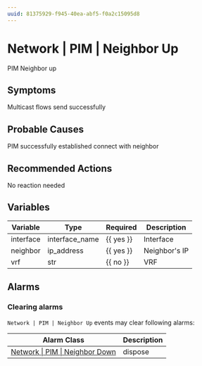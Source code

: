 ```yaml
---
uuid: 81375929-f945-40ea-abf5-f0a2c15095d8
---
```

# Network | PIM | Neighbor Up

PIM Neighbor up

## Symptoms

Multicast flows send successfully

## Probable Causes

PIM successfully established connect with neighbor

## Recommended Actions

No reaction needed

## Variables

Variable | Type | Required | Description
--- | --- | --- | ---
interface | interface_name | {{ yes }} | Interface
neighbor | ip_address | {{ yes }} | Neighbor's IP
vrf | str | {{ no }} | VRF

## Alarms

### Clearing alarms

`Network | PIM | Neighbor Up` events may clear following alarms:

Alarm Class | Description
--- | ---
[Network \| PIM \| Neighbor Down](../../../alarm-classes/network/pim/neighbor-down.md) | dispose
